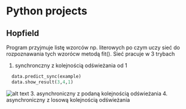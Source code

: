# Python projects

## Hopfield
Program przyjmuje listę wzorców np. literowych po czym uczy sieć do rozpoznawania tych wzorócw metodą fit().
Sieć pracuje w 3 trybach
  1. synchronczny z kolejnością odświeżania od 1
  ```python
    data.predict_sync(example)
    data.show_result(3,4,1)
  ```
  ![alt text](https://github.com/[klitersik]/[python_projects]/download.png?raw=true)
  3. asynchroniczny z podaną kolejnością odświeżania
  4. asynchroniczny z losową kolejnością odświeżania
